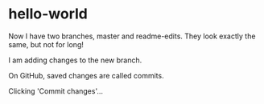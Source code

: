 # hello-world

Now I have two branches, master and readme-edits. They look exactly the same, but not for long!

I am adding changes to the new branch.

On GitHub, saved changes are called commits.

Clicking 'Commit changes'...
